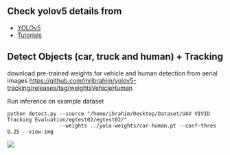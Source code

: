 
## Check yolov5 details from
* [YOLOv5](https://github.com/ultralytics/yolov5)
* [Tutorials](https://github.com/ultralytics/yolov5#tutorials)


## Detect Objects (car, truck and human) + Tracking

download pre-trained weights for vehicle and human detection from aerial images
https://github.com/mribrahim/yolov5-tracking/releases/tag/weightsVehicleHuman

Run inference on example dataset

```
python detect.py --source "/home/ibrahim/Desktop/Dataset/UAV VIVID Tracking Evaluation/egtest02/egtest02/" 
                 --weights ../yolo-weights/car-human.pt --conf-thres 0.25 --view-img

```

![](https://github.com/mribrahim/yolov5-tracking/blob/master/car-track.gif)
